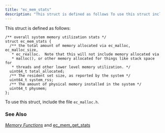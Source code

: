 ```yaml
---
title: "ec_mem_stats"
description: "This struct is defined as follows To use this struct include the file ec malloc h Chapter 33 Memory Functions and ec mem get stats..."
---
```


This struct is defined as follows:

```
/** overall system memory utilization stats */
struct ec_mem_stats {
  /** the total amount of memory allocated via ec_malloc, ec_malloc_size,
   * ec_realloc.  Note that this will not include memory allocated via
   * malloc(), or other memory allocated for things like stack space for
   * threads and other lower level memory utilization. */
  uint64_t total_allocated;
  /** The resident set size, as reported by the system */
  uint64_t system_rss;
  /** The amount of physical memory installed in the system */
  uint64_t physmem;
};
```

To use this struct, include the file `ec_malloc.h`.

### <a name="idp46391856"></a> See Also

[*Memory Functions*](/momentum/3/3-api/3-api-memory) and [ec_mem_get_stats](/momentum/3/3-api/apis-ec-mem-get-stats)